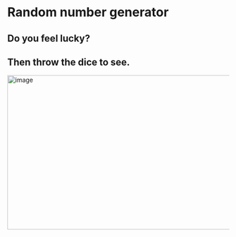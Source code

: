 # Random number generator
## Do you feel lucky?
## Then throw the dice to see.
<img width="669" height="350" alt="image" src="https://github.com/user-attachments/assets/ca10c6fd-cf0b-4e97-8754-c9651c386d48" />
